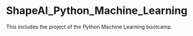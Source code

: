 # ShapeAI_Python_Machine_Learning
This includes the project of the Python Machine Learning bootcamp.
